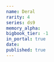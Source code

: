 ```yaml
---
name: Deral
rarity: 4
series: ds9
memory_alpha:
bigbook_tier: -1
in_portal: true
date:
published: true
---
```



